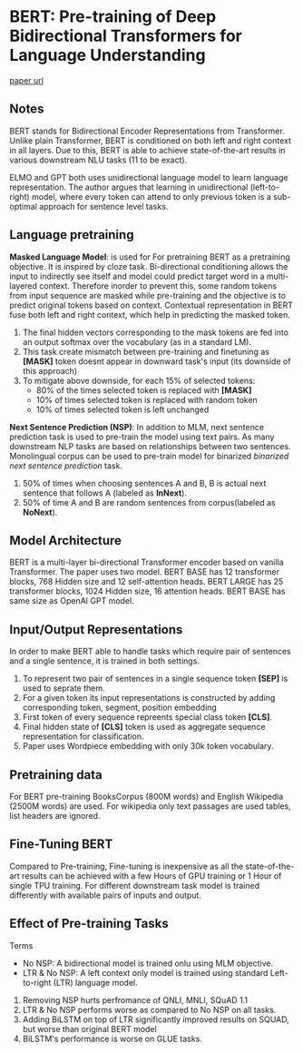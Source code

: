 # BERT: Pre-training of Deep Bidirectional Transformers for Language Understanding

[paper url](https://arxiv.org/abs/1810.04805)

## Notes
BERT stands for Bidirectional Encoder Representations from Transformer. Unlike plain Transformer, BERT is conditioned on both left and right context in all layers. Due to this, BERT is able to achieve state-of-the-art results in various downstream NLU tasks (11 to be exact).

ELMO and GPT both uses unidirectional language model to learn language representation. The author argues that learning in unidirectional (left-to-right) model, where every token can attend to only previous token is a sub-optimal approach for sentence level tasks.


## Language pretraining

__Masked Language Model__: is used for For pretraining BERT as a pretraining objective. It is inspired by cloze task. Bi-directional conditioning allows the input to indirectly see itself and model could predict target word in a multi-layered context. Therefore inorder to prevent this, some random tokens from input sequence are masked while pre-training and the objective is to predict original tokens based on context. Contextual representation in BERT fuse both left and right context, which help in predicting the masked token.

1. The final hidden vectors corresponding to the mask tokens are fed into an output softmax over the vocabulary (as in a standard LM).
1. This task create mismatch between pre-training and finetuning as __[MASK]__ token doesnt appear in downward task's input (its downside of this approach)
1. To mitigate above downside, for each 15% of selected tokens:
	- 80% of the times selected token is replaced with __[MASK]__ 
	- 10% of times selected token is replaced with random token
	- 10% of times selected token is left unchanged


__Next Sentence Prediction (NSP)__:
In addition to MLM, next sentence prediction task is used to pre-train the model using text pairs. As many downstream NLP tasks are based on relationships between two sentences. Monolingual corpus can be used to pre-train model for binarized *binarized next sentence prediction* task.
1. 50% of times when choosing sentences A and B, B is actual next sentence that follows A (labeled as __InNext__).
1. 50% of time A and B are random sentences from corpus(labeled as __NoNext__).


## Model Architecture

BERT is a multi-layer bi-directional Transformer encoder based on vanilla Transformer. The paper uses two model. BERT BASE has 12 transformer blocks, 768 Hidden size and 12 self-attention heads. BERT LARGE has 25 transformer blocks, 1024 Hidden size, 16 attention heads. BERT BASE has same size as OpenAI GPT  model.


## Input/Output Representations

In order to make BERT able to handle tasks which require pair of sentences and a single sentence, it is trained in both settings.

1. To represent two pair of sentences in a single sequence token __[SEP]__ is used to seprate them.
1. For a given token its input representations is constructed by adding corresponding token, segment, position embedding
1. First token of every sequence repreents special class token __[CLS]__.
1.  Final hidden state of __[CLS]__ token is used as aggregate sequence representation for classification.
1. Paper uses Wordpiece embedding with only 30k token vocabulary.

## Pretraining data
For BERT pre-training BooksCorpus (800M words) and English Wikipedia (2500M words) are used. For wikipedia only text passages are used tables, list headers are ignored.

## Fine-Tuning BERT
Compared to Pre-training, Fine-tuning is inexpensive as all the state-of-the-art results can be achieved with a few Hours of GPU training or 1 Hour of single TPU training.
For different downstream task model is trained differently with available pairs of inputs and output.

## Effect of Pre-training Tasks

Terms
- No NSP: A bidirectional model is trained onlu using MLM objective.
-  LTR & No NSP: A left context only model is trained using standard Left-to-right (LTR) language model. 

1. Removing NSP hurts perfromance of QNLI, MNLI, SQuAD 1.1
1. LTR & No NSP performs worse as compared to No NSP on all tasks.
1. Adding BiLSTM on top of LTR significantly improved results on SQUAD, but worse than original BERT model
1. BiLSTM's performance is worse on GLUE tasks.
